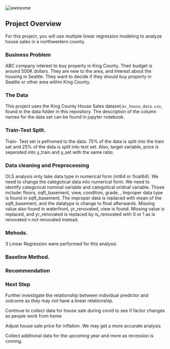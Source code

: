 
![awesome](https://raw.githubusercontent.com/learn-co-curriculum/dsc-phase-2-project-v2-3/main/halfway-there.gif)

## Project Overview

For this project, you will use multiple linear regression modeling to analyze house sales in a northwestern county.

### Business Problem
ABC company interest to buy property in King County. Their budget is around 500K dollars. They are new to the area, and interest about the housing in Seattle. They want to decide if they should buy property in Seattle or other area within King County.

### The Data

This project uses the King County House Sales dataset,`kc_house_data.csv`, found in the data folder in this repository. The description of the column names for the data set can be found in jupyter notebook.

### Train-Test Split.
Train- Test set is pefromed to the data. 75% of the data is split into the train set and 25% of the data is split into test set. Also, target variable, price is seperated into y_train and y_set with the same ratio.

### Data cleaning and Preprocessing
OLS analysis only take data type in numerical form (int64 or float64). We need to change the categotical data into numerical form.  We need to identify categorical nominal variable and categotical oridnal variable.
Those include: floors, sqft_basement, view, condition, grade, ,
Improper data type is found in sqft_basement. The improper data is replaced with mean of the sqft_basement, and the datatype is change to float afterwards.
Missing value also found in waterfront, yr_renovated, view is found. Missing value is replaced, and yr_renovated is replaced by is_renovated with 0 or 1 as is renovated n not renovated instead.

### Mehods.
3 Linear Regression were performed for this analysis

### Baseline Method.



### Recommendation

### Next Step
Further investigate the relationship between individual predictor and outcome as they may not have a linear relationship.

Continue to collect data for house sale during covid to see if factor changes as people work from home

Adjust house sale price for inflation. We may get a more accurate analysis

Collect additional data for the upcoming year and more as recession is coming.
